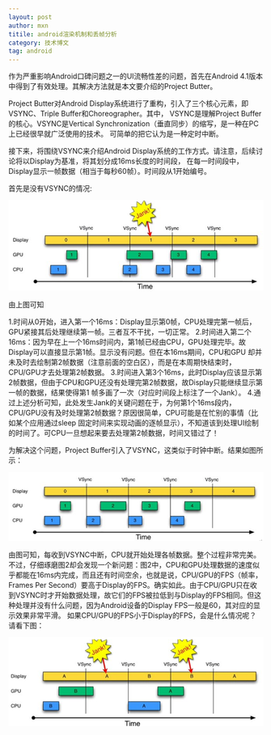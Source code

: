 ```yaml
---
layout: post
author: mxn
titile: android渲染机制和丢帧分析
category: 技术博文
tag: android
---
```


作为严重影响Android口碑问题之一的UI流畅性差的问题，首先在Android 4.1版本中得到了有效处理。其解决方法就是本文要介绍的Project Butter。

Project Butter对Android Display系统进行了重构，引入了三个核心元素，即VSYNC、Triple Buffer和Choreographer。其中，
VSYNC是理解Project Buffer的核心。VSYNC是Vertical Synchronization（垂直同步）的缩写，是一种在PC上已经很早就广泛使用的技术。
可简单的把它认为是一种定时中断。

接下来，将围绕VSYNC来介绍Android Display系统的工作方式。请注意，后续讨论将以Display为基准，将其划分成16ms长度的时间段，
在每一时间段中，Display显示一帧数据（相当于每秒60帧）。时间段从1开始编号。

首先是没有VSYNC的情况:

![](https://raw.githubusercontent.com/mxn21/mxn21.github.io/master/public/img/img77.png)

由上图可知

1.时间从0开始，进入第一个16ms：Display显示第0帧，CPU处理完第一帧后，GPU紧接其后处理继续第一帧。三者互不干扰，一切正常。
2.时间进入第二个16ms：因为早在上一个16ms时间内，第1帧已经由CPU，GPU处理完毕。故Display可以直接显示第1帧。显示没有问题。但在本16ms期间，CPU和GPU
却并未及时去绘制第2帧数据（注意前面的空白区），而是在本周期快结束时，CPU/GPU才去处理第2帧数据。
3.时间进入第3个16ms，此时Display应该显示第2帧数据，但由于CPU和GPU还没有处理完第2帧数据，故Display只能继续显示第一帧的数据，结果使得第1
帧多画了一次（对应时间段上标注了一个Jank）。
4.通过上述分析可知，此处发生Jank的关键问题在于，为何第1个16ms段内，CPU/GPU没有及时处理第2帧数据？原因很简单，CPU可能是在忙别的事情（比如某个应用通过sleep
固定时间来实现动画的逐帧显示），不知道该到处理UI绘制的时间了。可CPU一旦想起来要去处理第2帧数据，时间又错过了！

为解决这个问题，Project Buffer引入了VSYNC，这类似于时钟中断。结果如图所示：

![](https://raw.githubusercontent.com/mxn21/mxn21.github.io/master/public/img/img78.png)

由图可知，每收到VSYNC中断，CPU就开始处理各帧数据。整个过程非常完美。
不过，仔细琢磨图2却会发现一个新问题：图2中，CPU和GPU处理数据的速度似乎都能在16ms内完成，而且还有时间空余，也就是说，CPU/GPU的FPS（帧率，Frames Per Second）要高于Display的FPS。确实如此。由于CPU/GPU只在收到VSYNC时才开始数据处理，故它们的FPS被拉低到与Display的FPS相同。但这种处理并没有什么问题，因为Android设备的Display FPS一般是60，其对应的显示效果非常平滑。
如果CPU/GPU的FPS小于Display的FPS，会是什么情况呢？请看下图：

![](https://raw.githubusercontent.com/mxn21/mxn21.github.io/master/public/img/img79.png)







